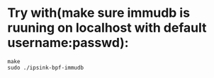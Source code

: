 # Try with(make sure immudb is ruuning on localhost with default username:passwd):
```
make
sudo ./ipsink-bpf-immudb
```
